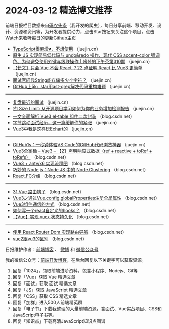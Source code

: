 # 2024-03-12 精选博文推荐

前端日报栏目数据来自[码农头条](http://toutiao.qdkfweb.cn/)（我开发的爬虫），每日分享前端、移动开发、设计、资源和资讯等，为开发者提供动力，点击Star按钮来关注这个项目，点击Watch来收听每日的更新[Github主页](https://github.com/kujian/frontendDaily)
* [TypeScript很麻烦💔，不想使用](https://juejin.cn/post/7344282440725577765) （juejin.cn）
* [原生 JS 实现简易低代码与 undo&amp;redo 操作、现代 CSS accent-color 强调色、为何避免使用外键与级联操作 | 酱酱的下午茶第310期](https://juejin.cn/post/7339842096340074511) （juejin.cn）
* [【长文】只会 Vue 不会 React ？22 点证明 React 比 Vue3 更简单](https://juejin.cn/post/7344536653463207973) （juejin.cn）
* [面试官问我String能存储多少个字符？](https://juejin.cn/post/7343883765540831283) （juejin.cn）
* [GitHub上5k+ star用ast-grep解决代码重构难题](https://juejin.cn/post/7344571292354871359) （juejin.cn）

***
* [复盘最近的面试](https://juejin.cn/post/7344290391988502538) （juejin.cn）
* [📦 Size Limit:  从开源项目学习如何为你的业务增加检测报告](https://juejin.cn/post/7343921389085081637) （juejin.cn）
* [一文全面解析 Vue3 el-table 组件二次封装](https://blog.csdn.net/CRMEB/article/details/136626011) （blog.csdn.net）
* [字节跳动面试经历，这一篇缓解你的紧张](https://juejin.cn/post/7344274333889953819) （juejin.cn）
* [Vue3中我是这样玩Echart的](https://juejin.cn/post/7344567580643000335) （juejin.cn）

***
* [GitHub1s：一秒钟体验VS Code的GitHub代码浏览神器](https://juejin.cn/post/7344259963629895720) （juejin.cn）
* [Vue3全家桶 &#8211; Vue3 &#8211; 【2】声明响应式数据（ref + reactive + toRef + toRefs）](https://blog.csdn.net/qq_48937489/article/details/136633955) （blog.csdn.net）
* [Vue3 + antv/x6 实现流程图](https://blog.csdn.net/FenceRain/article/details/136628561) （blog.csdn.net）
* [巧妙的 Node.js：Node JS 中的 Node.Clustering](https://blog.csdn.net/mzgxinhua/article/details/136143184) （blog.csdn.net）
* [React.FC介绍](https://blog.csdn.net/Misnice/article/details/136631791) （blog.csdn.net）

***
* [31.Vue 路由钩子](https://blog.csdn.net/qq_74217055/article/details/136634213) （blog.csdn.net）
* [Vue3之通过Vue.config.globalProperties注册全局属性](https://blog.csdn.net/yuanjinshenglife/article/details/136620814) （blog.csdn.net）
* [Vue3组件通信的方式](https://blog.csdn.net/qq_60754128/article/details/136613680) （blog.csdn.net）
* [如何写一个react自定义的hooks？](https://blog.csdn.net/xinfeiyanwu1/article/details/136622108) （blog.csdn.net）
* [【Vue】实现 vuex 状态持久化](https://blog.csdn.net/qq_45677671/article/details/136629047) （blog.csdn.net）

***
* [使用 React Router Dom 实现路由导航](https://blog.csdn.net/huangjuan0229/article/details/136630650) （blog.csdn.net）
* [vue2跟vu3的区别](https://blog.csdn.net/m0_74454396/article/details/136619661) （blog.csdn.net）

日报维护作者：[前端博客](https://qdkfweb.cn/) 、 [微博](http://weibo.com/kujian) 和 [微信公众号](https://open.weixin.qq.com/qr/code?username=caibaojian_com)

我的微信公众号：[前端开发博客](https://open.weixin.qq.com/qr/code?username=caibaojian_com)，在后台回复以下关键字可以获取资源。

1. 回复「1024」，领取前端进阶资料，包含小程序、Nodejs、Git等
2. 回复「Vue」获取 Vue 精选文章
3. 回复「面试」获取 面试 精选文章
4. 回复「JS」获取 JavaScript 精选文章
5. 回复「CSS」获取 CSS 精选文章
6. 回复「加群」进入500人前端精英群
7. 回复「电子书」下载我整理的大量前端资源，含面试、Vue实战项目、CSS和JavaScript电子书等。
8. 回复「知识点」下载高清JavaScript知识点图谱